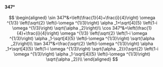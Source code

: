 #### 347°

$$
\begin{aligned}
\sin 347°&=\left(\frac{1}{4}+\frac{i}{4}\right) \omega ^{1/3} \left(\sqrt{2} \left(i-\omega ^{1/3}\right) \alpha _1+\sqrt[4]{5} \left(1-i \omega ^{1/3}\right)
\sqrt{\alpha _2}\right)\\
\cos 347°&=\left(\frac{1}{4}+\frac{i}{4}\right) \omega ^{1/3} \left(\sqrt{2} \left(1-i \omega ^{1/3}\right) \alpha _1-\sqrt[4]{5} \left(i-\omega ^{1/3}\right)
\sqrt{\alpha _2}\right)\\
\tan 347°&=\frac{\sqrt{2} \left(i-\omega ^{1/3}\right) \alpha _1+\sqrt[4]{5} \left(1-i \omega ^{1/3}\right) \sqrt{\alpha _2}}{\sqrt{2} \left(1-i \omega ^{1/3}\right)
\alpha _1-\sqrt[4]{5} \left(i-\omega ^{1/3}\right) \sqrt{\alpha _2}}\\
\end{aligned}
$$

